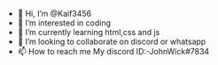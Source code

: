 - 👋 Hi, I’m @Kaif3456
- 👀 I’m interested in coding
- 🌱 I’m currently learning html,css and js
- 💞️ I’m looking to collaborate on discord or whatsapp
- 📫 How to reach me My discord ID:-JohnWick#7834

<!---
Kaif3456/Kaif3456 is a ✨ special ✨ repository because its `README.md` (this file) appears on your GitHub profile.
You can click the Preview link to take a look at your changes.
--->
